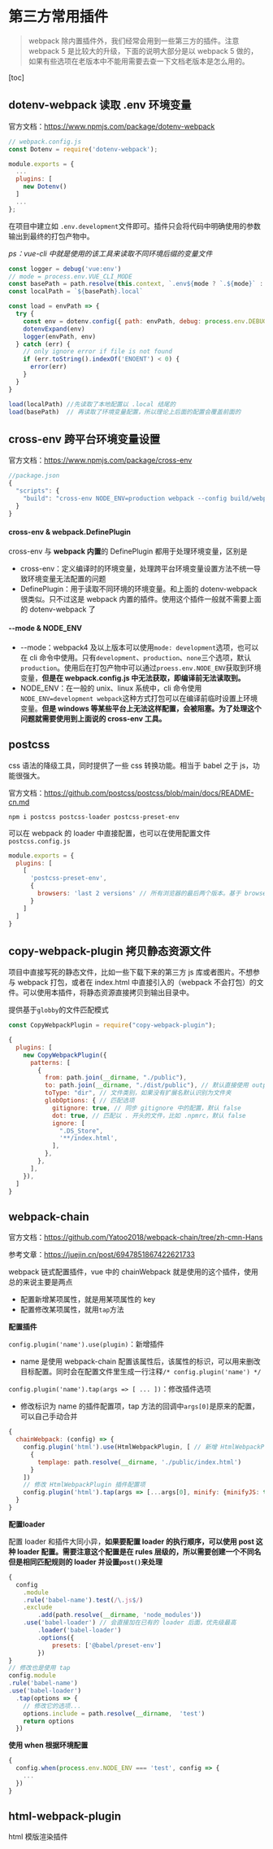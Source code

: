 # 第三方常用插件

> webpack 除内置插件外，我们经常会用到一些第三方的插件。注意 webpack 5 是比较大的升级，下面的说明大部分是以 webpack 5 做的，如果有些选项在老版本中不能用需要去查一下文档老版本是怎么用的。

[toc]

## dotenv-webpack 读取 .env 环境变量

官方文档：https://www.npmjs.com/package/dotenv-webpack

```javascript
// webpack.config.js
const Dotenv = require('dotenv-webpack');

module.exports = {
  ...
  plugins: [
    new Dotenv()
  ]
  ...
};
```

在项目中建立如 `.env.development`文件即可。插件只会将代码中明确使用的参数输出到最终的打包产物中。

*ps：vue-cli 中就是使用的该工具来读取不同环境后缀的变量文件*

```js
const logger = debug('vue:env')
// mode = process.env.VUE_CLI_MODE
const basePath = path.resolve(this.context, `.env${mode ? `.${mode}` : ``}`)
const localPath = `${basePath}.local`

const load = envPath => {
  try {
    const env = dotenv.config({ path: envPath, debug: process.env.DEBUG })
    dotenvExpand(env)
    logger(envPath, env)
  } catch (err) {
    // only ignore error if file is not found
    if (err.toString().indexOf('ENOENT') < 0) {
      error(err)
    }
  }
}

load(localPath) //先读取了本地配置以 .local 结尾的
load(basePath)  // 再读取了环境变量配置，所以理论上后面的配置会覆盖前面的
```

## cross-env 跨平台环境变量设置

官方文档：https://www.npmjs.com/package/cross-env

```js
//package.json
{
  "scripts": {
    "build": "cross-env NODE_ENV=production webpack --config build/webpack.config.js"
  }
}
```

#### cross-env & webpack.DefinePlugin

cross-env 与 **webpack 内置**的 DefinePlugin 都用于处理环境变量，区别是

- cross-env：定义编译时的环境变量，处理跨平台环境变量设置方法不统一导致环境变量无法配置的问题
- DefinePlugin：用于读取不同环境的环境变量。和上面的 dotenv-webpack 很类似。只不过这是 webpack 内置的插件。使用这个插件一般就不需要上面的 dotenv-webpack 了

#### --mode & NODE_ENV

- --mode：webpack4 及以上版本可以使用`mode: development`选项，也可以在 cli 命令中使用。只有`development`、`production`、`none`三个选项，默认`production`。使用后在打包产物中可以通过`proess.env.NODE_ENV`获取到环境变量，**但是在 webpack.config.js 中无法获取，即编译前无法读取到。**
- NODE_ENV：在一般的 unix、linux 系统中，cli 命令使用 `NODE_ENV=development webpack`这种方式打包可以在编译前临时设置上环境变量。**但是 windows 等某些平台上无法这样配置，会被阻塞。为了处理这个问题就需要使用到上面说的 cross-env 工具。**

## postcss

css 语法的降级工具，同时提供了一些 css 转换功能。相当于 babel 之于 js，功能很强大。

官方文档：https://github.com/postcss/postcss/blob/main/docs/README-cn.md

```shell
npm i postcss postcss-loader postcss-preset-env
```

可以在 webpack 的 loader 中直接配置，也可以在使用配置文件`postcss.config.js`

```js
module.exports = {
  plugins: [
    [
      'postcss-preset-env',
      {
        browsers: 'last 2 versions' // 所有浏览器的最后两个版本。基于 browseslist 工具
      }
    ]
  ]
}
```

## copy-webpack-plugin 拷贝静态资源文件

项目中直接写死的静态文件，比如一些下载下来的第三方 js 库或者图片。不想参与 webpack 打包，或者在 index.html 中直接引入的（webpack 不会打包）的文件。可以使用本插件，将静态资源直接拷贝到输出目录中。

提供基于`globby`的文件匹配模式

```js
const CopyWebpackPlugin = require("copy-webpack-plugin");

{
  plugins: [
    new CopyWebpackPlugin({
      patterns: [
        {
          from: path.join(__dirname, "./public"),
          to: path.join(__dirname, "./dist/public"), // 默认直接使用 output.path
          toType: "dir", // 文件类别，如果没有扩展名默认识别为文件夹
          globOptions: { // 匹配选项
            gitignore: true, // 同步 gitignore 中的配置，默认 false
            dot: true, // 匹配以 . 开头的文件，比如 .npmrc，默认 false
            ignore: [
              ".DS_Store",
              '**/index.html',
            ],
          },
        },
      ],
    }),
  ]
}

```

## webpack-chain

官方文档：https://github.com/Yatoo2018/webpack-chain/tree/zh-cmn-Hans

参考文章：https://juejin.cn/post/6947851867422621733

webpack 链式配置插件，vue 中的 chainWebpack 就是使用的这个插件，使用总的来说主要是两点

- 配置新增某项属性，就是用某项属性的 key
- 配置修改某项属性，就用`tap`方法

**配置插件**

`config.plugin('name').use(plugin)`：新增插件

- name 是使用 webpack-chain 配置该属性后，该属性的标识，可以用来删改目标配置。同时会在配置文件里生成一行注释`/* config.plugin('name') */`

`config.plugin('name').tap(args => [ ... ])`：修改插件选项

- 修改标识为 name 的插件配置项，tap 方法的回调中`args[0]`是原来的配置，可以自己手动合并

```js
{
  chainWebpack: (config) => {
    config.plugin('html').use(HtmlWebpackPlugin, [ // 新增 HtmlWebpackPlugin 插件
      {
        templage: path.resolve(__dirname, './public/index.html')
      }
    ])
    // 修改 HtmlWebpackPlugin 插件配置项
    config.plugin('html').tap(args => [...args[0], minify: {minifyJS: true}])
  }
}
```

**配置loader**

配置 loader 和插件大同小异，**如果要配置 loader 的执行顺序，可以使用 post 这种 loader 配置。需要注意这个配置是在 rules 层级的，所以需要创建一个不同名但是相同匹配规则的 loader 并设置`post()`来处理** 

```js
{
  config
    .module
    .rule('babel-name').test(/\.js$/)
    .exclude
    	.add(path.resolve(__dirname, 'node_modules'))
    .use('babel-loader') // 会直接加在已有的 loader 后面，优先级最高
    	.loader('babel-loader')
    	.options({
    		presets: ['@babel/preset-env']
  		})
}
// 修改也是使用 tap
config.module
.rule('babel-name')
.use('babel-loader')
  .tap(options => {
    // 修改它的选项...
    options.include = path.resolve(__dirname,  'test')
    return options
  })
```

**使用 when 根据环境配置**

```js
{
  config.when(process.env.NODE_ENV === 'test', config => {
    ...
  })
}
```

## html-webpack-plugin

html 模版渲染插件

